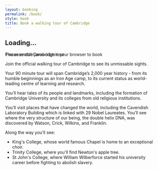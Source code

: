 ```yaml
---
layout: booking
permalink: /book/
style: book
title: Book a walking tour of Cambridge
---
```

<div class="loading">
	<h2>Loading...</h2>
</div> 

<div id="next-up-container" class="transparent" style="height: 0 !important; margin: 0 !important;">
	<div id="next-up-header" ><p>The essential Cambridge tour</p></div>
	<div id="tour-container">
		<div id="tour-description">
			<p>Join the official walking tour of Cambridge to see its unmissable sights.</p>
			<p>Your 90 minute tour will span Cambridge’s 2,000 year history - from its humble beginnings as an Iron Age camp, to its current status as world-leading centre of learning and research.</p>
			<p>You’ll hear tales of its people and landmarks, including the formation of Cambridge University and its colleges from old religious institutions.</p>
			<p>You’ll visit places that have changed the world, including the Cavendish Laboratory Building which is linked with 29 Nobel Laureates. You’ll see where the very structure of our being, the double helix DNA, was discovered by Watson, Crick, Wilkins, and Franklin.</p>
			<p>Along the way you’ll see:</p>
			<ul>
				<li> King's College, whose world famous Chapel is home to an exceptional choir.</li>
			    <li> Trinity College, where you'll find Newton's apple tree.</li>
			    <li> St John's College, where William Wilberforce started his university career before fighting to abolish slavery.</li>
			</ul>
		</div>
	</div>
</div>
  
<div class="bokunWidget" data-src="https://widgets.bokun.io/online-sales/b2a94f77-29a2-4342-86ca-10ac40ad7626/experience/423944"></div>
<noscript>Please enable javascript in your browser to book</noscript>

<script>
	document.addEventListener('DOMContentLoaded', function() {

		var tag = document.createElement("script");
		tag.setAttribute("async", "");
		tag.setAttribute("defer", "");
		tag.src = "https://widgets.bokun.io/assets/javascripts/apps/build/BokunWidgetsLoader.js?bookingChannelUUID=b2a94f77-29a2-4342-86ca-10ac40ad7626"
		document.getElementsByTagName("head")[0].appendChild(tag);

		// window.openBookingPortal = (function() {
		// 	var opened = false;
		// 	return function() {
		//         if (!opened) {
		//             opened = true;
		//             var tag = document.createElement("script");
		// 			tag.setAttribute("async", "");
		// 			tag.setAttribute("defer", "");
		// 			tag.src = "https://widgets.bokun.io/assets/javascripts/apps/build/BokunWidgetsLoader.js?bookingChannelUUID=b2a94f77-29a2-4342-86ca-10ac40ad7626";
		// 			document.getElementsByTagName("head")[0].appendChild(tag);
		//         }
		//     };
		// })();

	 //    var guides = document.getElementById('guides-header');
	 //    var guidesOffset = guides.getBoundingClientRect();
	 //    var triggerHeight = window.pageYOffset + guidesOffset.top + guidesOffset.height*.6;
		// window.onscroll = function() {
		//     if (window.pageYOffset > triggerHeight) {
		//         openBookingPortal();
		//     }
		// }

		// openBookingPortal();

	}, false);
</script>